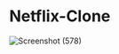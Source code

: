 # Netflix-Clone

![Screenshot (578)](https://user-images.githubusercontent.com/91267288/149650764-a63092b2-b1fb-4da5-892a-4bc742906339.png)
